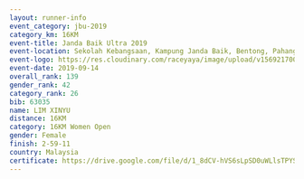 ```yaml
---
layout: runner-info 
event_category: jbu-2019 
category_km: 16KM 
event-title: Janda Baik Ultra 2019 
event-location: Sekolah Kebangsaan, Kampung Janda Baik, Bentong, Pahang, Malaysia 
event-logo: https://res.cloudinary.com/raceyaya/image/upload/v1569217009/logo/janda-baik_vch1pc.jpg 
event-date: 2019-09-14
overall_rank: 139
gender_rank: 42
category_rank: 26
bib: 63035
name: LIM XINYU
distance: 16KM
category: 16KM Women Open
gender: Female
finish: 2-59-11
country: Malaysia
certificate: https://drive.google.com/file/d/1_8dCV-hVS6sLpSD0uWLlsTPYSWWcqx7q/view?usp=sharing
---
```

